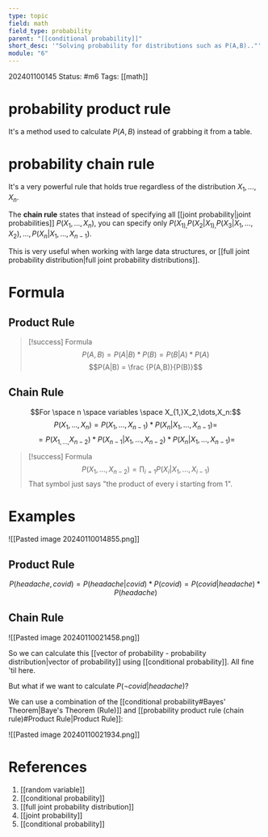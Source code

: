```yaml
---
type: topic
field: math
field_type: probability
parent: "[[conditional probability]]"
short_desc: '"Solving probability for distributions such as P(A,B).."'
module: "6"
---
```


202401100145
Status: #m6
Tags: [[math]] 

# probability product rule

It's a method used to calculate $P(A,B)$ instead of grabbing it from a table.

# probability chain rule

It's a very powerful rule that holds true regardless of the distribution $X_1,\dots,X_n$.

The **chain rule** states that instead of specifying all [[joint probability|joint probabilities]] $P(X_1,\dots,X_n)$, you can specify only $P(X_{1),}P(X_2|X_{1),}P(X_3|X_1,\dots,X_2),\dots,P(X_n|X_1,\dots,X_{n-1})$.

This is very useful when working with large data structures, or [[full joint probability distribution|full joint probability distributions]].
# Formula

## Product Rule

>[!success] Formula
>$$P(A,B) = P(A|B)*P(B)=P(B|A)*P(A)$$
>$$P(A|B) = \frac {P(A,B)}{P(B)}$$
## Chain Rule

$$For \space n \space variables \space X_{1,}X_2,\dots,X_n:$$
$$P(X_1,\dots,X_{n})= P(X_1,\dots,X_{n-1})*P(X_n|X_1,\dots,X_{n-1})=$$
$$= P(X_{1,\dots,}X_{n-2})*P(X_{n-1}|X_1,\dots,X_{n-2})*P(X_n|X_1,\dots,X_{n-1})=$$
>[!success] Formula
>$$P(X_1,\dots,X_{n-2})=\prod_{i=1}P(X_i|X_1,\dots,X_{i-1})$$
>That symbol just says "the product of every i starting from 1".


# Examples

![[Pasted image 20240110014855.png]]

## Product Rule

$$P(headache, covid) = P(headache|covid) * P(covid) = P(covid|headache)*P(headache)$$

## Chain Rule

![[Pasted image 20240110021458.png]]

So we can calculate this [[vector of probability - probability distribution|vector of probability]] using [[conditional probability]].  All fine 'til here. 

But what if we want to calculate $P(\lnot covid|headache)$?

We can use a combination of the [[conditional probability#Bayes' Theorem|Baye's Theorem (Rule)]] and [[probability product rule (chain rule)#Product Rule|Product Rule]]:

![[Pasted image 20240110021934.png]]


# References

1. [[random variable]]
2. [[conditional probability]]
3. [[full joint probability distribution]]
4. [[joint probability]]
5. [[conditional probability]]